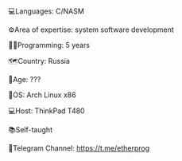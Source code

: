 💻Languages: C/NASM

⚙Area of expertise: system software development

👩‍💻Programming: 5 years

🗺Country: Russia

🙌Age: ???

🤖OS: Arch Linux x86

💻Host: ThinkPad T480

📚Self-taught

📨Telegram Channel: https://t.me/etherprog
